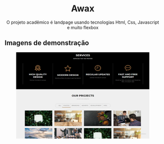 <h1 align="center">Awax</h1>

<p align="center">O projeto acadêmico é landpage usando tecnologias Html, Css, Javascript e muito flexbox</p>

## Imagens de demonstração
<div align="center">
    <img height="280" width="430" src="assets/images/readme/image1.png"/>
</div>